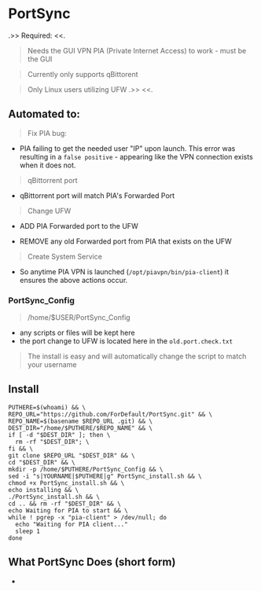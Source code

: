# PortSync
.>> Required: <<.
>Needs the GUI VPN PIA (Private Internet Access) to work - must be the GUI

>Currently only supports qBittorent

>Only Linux users utilizing UFW 
.>>           <<.


## Automated to:

>Fix PIA bug: 

- PIA failing to get the needed user "IP" upon launch. This error was resulting in a `false positive` - appearing like the VPN connection exists when it does not. 

>qBittorrent port 

- qBittorrent port will match PIA's Forwarded Port

>Change UFW

- ADD PIA Forwarded port to the UFW

- REMOVE any old Forwarded port from PIA that exists on the UFW

>Create System Service

- So anytime PIA VPN is launched (`/opt/piavpn/bin/pia-client`) it ensures the above actions occur. 

### PortSync_Config 
>/home/$USER/PortSync_Config

- any scripts or files will be kept here
- the port change to UFW is located here in the `old.port.check.txt`

> The install is easy and will automatically change the script to match your username

## Install
```
PUTHERE=$(whoami) && \
REPO_URL="https://github.com/ForDefault/PortSync.git" && \
REPO_NAME=$(basename $REPO_URL .git) && \
DEST_DIR="/home/$PUTHERE/$REPO_NAME" && \
if [ -d "$DEST_DIR" ]; then \
  rm -rf "$DEST_DIR"; \
fi && \
git clone $REPO_URL "$DEST_DIR" && \
cd "$DEST_DIR" && \
mkdir -p /home/$PUTHERE/PortSync_Config && \
sed -i "s|YOURNAME|$PUTHERE|g" PortSync_install.sh && \
chmod +x PortSync_install.sh && \
echo installing && \
./PortSync_install.sh && \
cd .. && rm -rf "$DEST_DIR" && \
echo Waiting for PIA to start && \
while ! pgrep -x "pia-client" > /dev/null; do
  echo "Waiting for PIA client..."
  sleep 1
done
```

## What PortSync Does (short form)
- 

